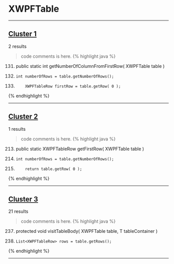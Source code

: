 # XWPFTable

***

## [Cluster 1](./1)
2 results
> code comments is here.
{% highlight java %}
131. public static int getNumberOfColumnFromFirstRow( XWPFTable table )
136.     int numberOfRows = table.getNumberOfRows();
139.         XWPFTableRow firstRow = table.getRow( 0 );
{% endhighlight %}

***

## [Cluster 2](./2)
1 results
> code comments is here.
{% highlight java %}
213. public static XWPFTableRow getFirstRow( XWPFTable table )
215.     int numberOfRows = table.getNumberOfRows();
218.         return table.getRow( 0 );
{% endhighlight %}

***

## [Cluster 3](./3)
21 results
> code comments is here.
{% highlight java %}
237. protected void visitTableBody( XWPFTable table, T tableContainer )
241.     List<XWPFTableRow> rows = table.getRows();
{% endhighlight %}

***

